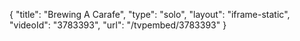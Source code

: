 {
    "title": "Brewing A Carafe",
    "type": "solo",
    "layout": "iframe-static",
    "videoId": "3783393",
    "url": "\/tvpembed\/3783393"
}